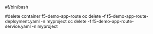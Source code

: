 #!/bin/bash

#delete container f5-demo-app-route
oc delete -f f5-demo-app-route-deployment.yaml -n myproject
oc delete -f f5-demo-app-route-service.yaml -n myproject
